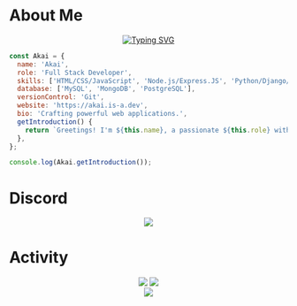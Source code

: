 # About Me

<div align="center">
  <a href="https://git.io/typing-svg">
    <img src="https://readme-typing-svg.demolab.com?font=Fira+Code&pause=1000&color=136EF7&center=true&width=435&lines=Full+Stack+Developer;Loves+Coding;Always+Learning" alt="Typing SVG" />
  </a>
 </div>


```javascript
const Akai = {
  name: 'Akai',
  role: 'Full Stack Developer',
  skills: ['HTML/CSS/JavaScript', 'Node.js/Express.JS', 'Python/Django/Flask', 'ReactJS/NextJS', 'TailwindCSS'],
  database: ['MySQL', 'MongoDB', 'PostgreSQL'],
  versionControl: 'Git',
  website: 'https://akai.is-a.dev',
  bio: 'Crafting powerful web applications.',
  getIntroduction() {
    return `Greetings! I'm ${this.name}, a passionate ${this.role} with expertise in ${this.skills.join(', ')}. ${this.bio} Check out my website at [${this.website}](${this.website}). Let's collaborate and work our magic together! ✨🔥`;
  },
};

console.log(Akai.getIntroduction());
```

# Discord
<p align="center">
   <a href="https://discord.com/users/747403406154399765">
      <img src="https://lanyard.cnrad.dev/api/747403406154399765?animated=true&hideDiscrim=true&bg=010409" />
   </a>
</p>

# Activity
<div align="center">
  <img src="https://github-readme-stats.vercel.app/api?username=AmazingAkai&show_icons=true&theme=tokyonight&hide_border=true&count_private=true" />
  <img src="https://github-readme-streak-stats.herokuapp.com/?user=AmazingAkai&show_icons=true&theme=tokyonight&hide_border=true&count_private=true" />
  <br>
  <img src="https://github-readme-activity-graph.vercel.app/graph?username=AmazingAkai&theme=tokyonight&hide_border=true&bg_color=1A1B27" />
</div>





